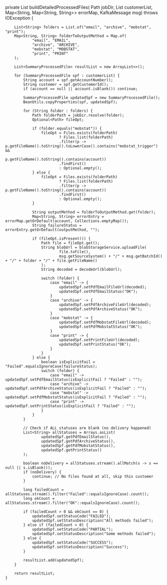  private List<SummaryProcessedFile> buildDetailedProcessedFiles(
            Path jobDir,
            List<SummaryProcessedFile> customerList,
            Map<String, Map<String, String>> errorMap,
            KafkaMessage msg) throws IOException {

        List<String> folders = List.of("email", "archive", "mobstat", "print");
        Map<String, String> folderToOutputMethod = Map.of(
                "email", "EMAIL",
                "archive", "ARCHIVE",
                "mobstat", "MOBSTAT",
                "print", "PRINT"
        );

        List<SummaryProcessedFile> resultList = new ArrayList<>();

        for (SummaryProcessedFile spf : customerList) {
            String account = spf.getAccountNumber();
            String customer = spf.getCustomerId();
            if (account == null || account.isBlank()) continue;

            SummaryProcessedFile updatedSpf = new SummaryProcessedFile();
            BeanUtils.copyProperties(spf, updatedSpf);

            for (String folder : folders) {
                Path folderPath = jobDir.resolve(folder);
                Optional<Path> fileOpt;

                if (folder.equals("mobstat")) {
                    fileOpt = Files.exists(folderPath)
                            ? Files.list(folderPath)
                            .filter(p -> p.getFileName().toString().toLowerCase().contains("mobstat_trigger") &&
                                    p.getFileName().toString().contains(account))
                            .findFirst()
                            : Optional.empty();
                } else {
                    fileOpt = Files.exists(folderPath)
                            ? Files.list(folderPath)
                            .filter(p -> p.getFileName().toString().contains(account))
                            .findFirst()
                            : Optional.empty();
                }

                String outputMethod = folderToOutputMethod.get(folder);
                Map<String, String> errorEntry = errorMap.getOrDefault(account, Collections.emptyMap());
                String failureStatus = errorEntry.getOrDefault(outputMethod, "");

                if (fileOpt.isPresent()) {
                    Path file = fileOpt.get();
                    String blobUrl = blobStorageService.uploadFile(
                            file.toFile(),
                            msg.getSourceSystem() + "/" + msg.getBatchId() + "/" + folder + "/" + file.getFileName()
                    );
                    String decoded = decodeUrl(blobUrl);

                    switch (folder) {
                        case "email" -> {
                            updatedSpf.setPdfEmailFileUrl(decoded);
                            updatedSpf.setPdfEmailStatus("OK");
                        }
                        case "archive" -> {
                            updatedSpf.setPdfArchiveFileUrl(decoded);
                            updatedSpf.setPdfArchiveStatus("OK");
                        }
                        case "mobstat" -> {
                            updatedSpf.setPdfMobstatFileUrl(decoded);
                            updatedSpf.setPdfMobstatStatus("OK");
                        }
                        case "print" -> {
                            updatedSpf.setPrintFileUrl(decoded);
                            updatedSpf.setPrintStatus("OK");
                        }
                    }
                } else {
                    boolean isExplicitFail = "Failed".equalsIgnoreCase(failureStatus);
                    switch (folder) {
                        case "email" -> updatedSpf.setPdfEmailStatus(isExplicitFail ? "Failed" : "");
                        case "archive" -> updatedSpf.setPdfArchiveStatus(isExplicitFail ? "Failed" : "");
                        case "mobstat" -> updatedSpf.setPdfMobstatStatus(isExplicitFail ? "Failed" : "");
                        case "print" -> updatedSpf.setPrintStatus(isExplicitFail ? "Failed" : "");
                    }
                }
            }

            // Check if ALL statuses are blank (no delivery happened)
            List<String> allStatuses = Arrays.asList(
                    updatedSpf.getPdfEmailStatus(),
                    updatedSpf.getPdfArchiveStatus(),
                    updatedSpf.getPdfMobstatStatus(),
                    updatedSpf.getPrintStatus()
            );

            boolean noDelivery = allStatuses.stream().allMatch(s -> s == null || s.isBlank());
            if (noDelivery) {
                continue; // No files found at all, skip this customer
            }

            long failedCount = allStatuses.stream().filter("Failed"::equalsIgnoreCase).count();
            long okCount = allStatuses.stream().filter("OK"::equalsIgnoreCase).count();

            if (failedCount > 0 && okCount == 0) {
                updatedSpf.setStatusCode("FAILED");
                updatedSpf.setStatusDescription("All methods failed");
            } else if (failedCount > 0) {
                updatedSpf.setStatusCode("PARTIAL");
                updatedSpf.setStatusDescription("Some methods failed");
            } else {
                updatedSpf.setStatusCode("SUCCESS");
                updatedSpf.setStatusDescription("Success");
            }

            resultList.add(updatedSpf);
        }

        return resultList;
    }
